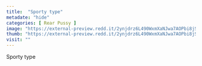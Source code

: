 ```yaml
---
title:  "Sporty type"
metadate: "hide"
categories: [ Rear Pussy ]
image: "https://external-preview.redd.it/2ynjdrz6L490WxmXaNJwa7AOPbi8jSS0CftxWUh-FlQ.jpg?auto=webp&s=990e15bc25770a8983b7374cb5851829770ba684"
thumb: "https://external-preview.redd.it/2ynjdrz6L490WxmXaNJwa7AOPbi8jSS0CftxWUh-FlQ.jpg?width=320&crop=smart&auto=webp&s=618584e206057de5b13d01aeee5700e69df4e1f8"
visit: ""
---
```

Sporty type
